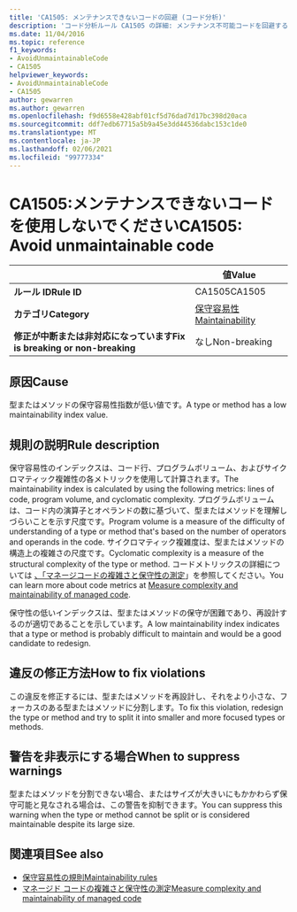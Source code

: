 ```yaml
---
title: 'CA1505: メンテナンスできないコードの回避 (コード分析)'
description: 'コード分析ルール CA1505 の詳細: メンテナンス不可能コードを回避する'
ms.date: 11/04/2016
ms.topic: reference
f1_keywords:
- AvoidUnmaintainableCode
- CA1505
helpviewer_keywords:
- AvoidUnmaintainableCode
- CA1505
author: gewarren
ms.author: gewarren
ms.openlocfilehash: f9d6558e428abf01cf5d76dad7d17bc398d20aca
ms.sourcegitcommit: ddf7edb67715a5b9a45e3dd44536dabc153c1de0
ms.translationtype: MT
ms.contentlocale: ja-JP
ms.lasthandoff: 02/06/2021
ms.locfileid: "99777334"
---
```

# <a name="ca1505-avoid-unmaintainable-code"></a><span data-ttu-id="1ee04-103">CA1505:メンテナンスできないコードを使用しないでください</span><span class="sxs-lookup"><span data-stu-id="1ee04-103">CA1505: Avoid unmaintainable code</span></span>

| | <span data-ttu-id="1ee04-104">値</span><span class="sxs-lookup"><span data-stu-id="1ee04-104">Value</span></span> |
|-|-|
| <span data-ttu-id="1ee04-105">**ルール ID**</span><span class="sxs-lookup"><span data-stu-id="1ee04-105">**Rule ID**</span></span> |<span data-ttu-id="1ee04-106">CA1505</span><span class="sxs-lookup"><span data-stu-id="1ee04-106">CA1505</span></span>|
| <span data-ttu-id="1ee04-107">**カテゴリ**</span><span class="sxs-lookup"><span data-stu-id="1ee04-107">**Category**</span></span> |[<span data-ttu-id="1ee04-108">保守容易性</span><span class="sxs-lookup"><span data-stu-id="1ee04-108">Maintainability</span></span>](maintainability-warnings.md)|
| <span data-ttu-id="1ee04-109">**修正が中断または非対応になっています**</span><span class="sxs-lookup"><span data-stu-id="1ee04-109">**Fix is breaking or non-breaking**</span></span> |<span data-ttu-id="1ee04-110">なし</span><span class="sxs-lookup"><span data-stu-id="1ee04-110">Non-breaking</span></span>|

## <a name="cause"></a><span data-ttu-id="1ee04-111">原因</span><span class="sxs-lookup"><span data-stu-id="1ee04-111">Cause</span></span>

<span data-ttu-id="1ee04-112">型またはメソッドの保守容易性指数が低い値です。</span><span class="sxs-lookup"><span data-stu-id="1ee04-112">A type or method has a low maintainability index value.</span></span>

## <a name="rule-description"></a><span data-ttu-id="1ee04-113">規則の説明</span><span class="sxs-lookup"><span data-stu-id="1ee04-113">Rule description</span></span>

<span data-ttu-id="1ee04-114">保守容易性のインデックスは、コード行、プログラムボリューム、およびサイクロマティック複雑性の各メトリックを使用して計算されます。</span><span class="sxs-lookup"><span data-stu-id="1ee04-114">The maintainability index is calculated by using the following metrics: lines of code, program volume, and cyclomatic complexity.</span></span> <span data-ttu-id="1ee04-115">プログラムボリュームは、コード内の演算子とオペランドの数に基づいて、型またはメソッドを理解しづらいことを示す尺度です。</span><span class="sxs-lookup"><span data-stu-id="1ee04-115">Program volume is a measure of the difficulty of understanding of a type or method that's based on the number of operators and operands in the code.</span></span> <span data-ttu-id="1ee04-116">サイクロマティック複雑度は、型またはメソッドの構造上の複雑さの尺度です。</span><span class="sxs-lookup"><span data-stu-id="1ee04-116">Cyclomatic complexity is a measure of the structural complexity of the type or method.</span></span> <span data-ttu-id="1ee04-117">コードメトリックスの詳細については [、「マネージコードの複雑さと保守性の測定](/visualstudio/code-quality/code-metrics-values)」を参照してください。</span><span class="sxs-lookup"><span data-stu-id="1ee04-117">You can learn more about code metrics at [Measure complexity and maintainability of managed code](/visualstudio/code-quality/code-metrics-values).</span></span>

<span data-ttu-id="1ee04-118">保守性の低いインデックスは、型またはメソッドの保守が困難であり、再設計するのが適切であることを示しています。</span><span class="sxs-lookup"><span data-stu-id="1ee04-118">A low maintainability index indicates that a type or method is probably difficult to maintain and would be a good candidate to redesign.</span></span>

## <a name="how-to-fix-violations"></a><span data-ttu-id="1ee04-119">違反の修正方法</span><span class="sxs-lookup"><span data-stu-id="1ee04-119">How to fix violations</span></span>

<span data-ttu-id="1ee04-120">この違反を修正するには、型またはメソッドを再設計し、それをより小さな、フォーカスのある型またはメソッドに分割します。</span><span class="sxs-lookup"><span data-stu-id="1ee04-120">To fix this violation, redesign the type or method and try to split it into smaller and more focused types or methods.</span></span>

## <a name="when-to-suppress-warnings"></a><span data-ttu-id="1ee04-121">警告を非表示にする場合</span><span class="sxs-lookup"><span data-stu-id="1ee04-121">When to suppress warnings</span></span>

<span data-ttu-id="1ee04-122">型またはメソッドを分割できない場合、またはサイズが大きいにもかかわらず保守可能と見なされる場合は、この警告を抑制できます。</span><span class="sxs-lookup"><span data-stu-id="1ee04-122">You can suppress this warning when the type or method cannot be split or is considered maintainable despite its large size.</span></span>

## <a name="see-also"></a><span data-ttu-id="1ee04-123">関連項目</span><span class="sxs-lookup"><span data-stu-id="1ee04-123">See also</span></span>

- [<span data-ttu-id="1ee04-124">保守容易性の規則</span><span class="sxs-lookup"><span data-stu-id="1ee04-124">Maintainability rules</span></span>](maintainability-warnings.md)
- [<span data-ttu-id="1ee04-125">マネージド コードの複雑さと保守性の測定</span><span class="sxs-lookup"><span data-stu-id="1ee04-125">Measure complexity and maintainability of managed code</span></span>](/visualstudio/code-quality/code-metrics-values)
